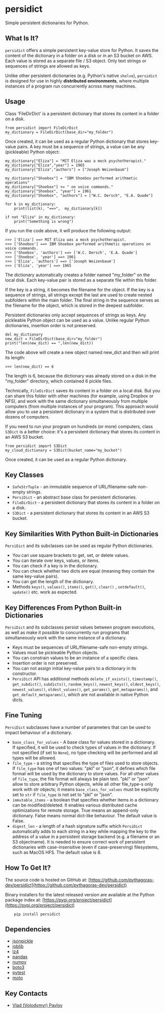 # persidict

Simple persistent dictionaries for Python.

## What Is It?

`persidict` offers a simple persistent key-value store for Python. 
It saves the content of the dictionary in a folder on a disk 
or in an S3 bucket on AWS. Each value is stored as a separate file / S3 object.
Only text strings or sequences of strings are allowed as keys.

Unlike other persistent dictionaries (e.g. Python's native `shelve`), 
`persidict` is designed for use in highly **distributed environments**, 
where multiple instances of a program run concurrently across many machines.

## Usage
Class 'FileDirDict' is a persistent dictionary that stores its content 
in a folder on a disk.

    from persidict import FileDirDict    
    my_dictionary = FileDirDict(base_dir="my_folder")

Once created, it can be used as a regular Python dictionary 
that stores key-value pairs. A key must be a sequence of strings, 
a value can be any (pickleable) Python object:

    my_dictionary["Eliza"] = "MIT Eliza was a mock psychotherapist."
    my_dictionary["Eliza","year"] = 1965
    my_dictionary["Eliza","authors"] = ["Joseph Weizenbaum"]
    
    my_dictionary["Shoebox"] = "IBM Shoebox performed arithmetic operations"
    my_dictionary["Shoebox"] += " on voice commands."
    my_dictionary["Shoebox", "year"] = 1961
    my_dictionary["Shoebox", "authors"] = ["W.C. Dersch", "E.A. Quade"]

    for k in my_dictionary:
        print(list(k), "==>",  my_dictionary[k])

    if not "Eliza" in my_dictionary:
        print("Something is wrong")

If you run the code above, it will produce the following output:

    >>> ['Eliza'] ==> MIT Eliza was a mock psychotherapist.
    >>> ['Shoebox'] ==> IBM Shoebox performed arithmetic operations on voice commands.
    >>> ['Shoebox', 'authors'] ==> ['W.C. Dersch', 'E.A. Quade']
    >>> ['Shoebox', 'year'] ==> 1961
    >>> ['Eliza', 'authors'] ==> ['Joseph Weizenbaum']
    >>> ['Eliza', 'year'] ==> 1965

The dictionary automatically creates a folder named "my_folder" 
on the local disk. Each key-value pair is stored as 
a separate file within this folder.

If the key is a string, it becomes the filename for the object. 
If the key is a sequence of strings, all strings except the last 
are used to create nested subfolders within the main folder. 
The final string in the sequence serves as the filename for the object, 
which is stored in the deepest subfolder.

Persistent dictionaries only accept sequences of strings as keys. 
Any pickleable Python object can be used as a value. 
Unlike regular Python dictionaries, insertion order is not preserved.

    del my_dictionary
    new_dict = FileDirDict(base_dir="my_folder")
    print("len(new_dict) == ",len(new_dict))

The code above will create a new object named new_dict and then will
print its length: 

    >>> len(new_dict) == 6

The length is 6, because the dictionary was already stored on a disk 
in the "my_folder" directory, which contained 6 pickle files.

Technically, `FileDirDict` saves its content in a folder on a local disk. 
But you can share this folder with other machines 
(for example, using Dropbox or NFS), and work with the same dictionary 
simultaneously from multiple computers (from multiple instances of your program). 
This approach would allow you to use a persistent dictionary in 
a system that is distributed over dozens of computers.

If you need to run your program on hundreds (or more) computers, 
class `S3Dict` is a better choice: it's a persistent dictionary that 
stores its content in an AWS S3 bucket.

    from persidict import S3Dict
    my_cloud_dictionary = S3Dict(bucket_name="my_bucket")

Once created, it can be used as a regular Python dictionary.

## Key Classes

* `SafeStrTuple` - an immutable sequence of URL/filename-safe non-empty strings.
* `PersiDict` - an abstract base class for persistent dictionaries. 
* `FileDirDict` - a persistent dictionary that stores its content 
in a folder on a disk.
* `S3Dict` - a persistent dictionary that stores its content 
in an AWS S3 bucket.

## Key Similarities With Python Built-in Dictionaries

`PersiDict` and its subclasses can be used as regular Python dictionaries. 

* You can use square brackets to get, set, or delete values. 
* You can iterate over keys, values, or items. 
* You can check if a key is in the dictionary. 
* You can check whether two dicts are equal
(meaning they contain the same key-value pairs).
* You can get the length of the dictionary.
* Methods `keys()`, `values()`, `items()`, `get()`, `clear()`
, `setdefault()`, `update()` etc. work as expected.

## Key Differences From Python Built-in Dictionaries

`PersiDict` and its subclasses persist values between program executions, 
as well as make it possible to concurrently run programs 
that simultaneously work with the same instance of a dictionary.

* Keys must be sequences of URL/filename-safe non-empty strings.
* Values must be pickleable Python objects.
* You can constrain values to be an instance of a specific class.
* Insertion order is not preserved.
* You can not assign initial key-value pairs to a dictionary in its constructor.
* `PersiDict` API has additional methods `delete_if_exists()`, `timestamp()`,
`get_subdict()`, `subdicts()`, `random_keys()`, `newest_keys()`, 
`oldest_keys()`, `newest_values()`, `oldest_values()`, 
`get_params()`, `get_metaparams()`, and `get_default_metaparams()`,
which are not available in native Python dicts.

## Fine Tuning

`PersiDict` subclasses have a number of parameters that can be used 
to impact behaviour of a dictionary. 

* `base_class_for_values` - A base class for values stored in a dictionary.  
If specified, it will be used to check types of values in the dictionary. 
If not specified (if set to `None`), no type checking will be performed 
and all types will be allowed.
* `file_type` - a string that specifies the type of files used to store objects.
If `file_type` has one of two values: "pkl" or "json", it defines 
which file format will be used by the dictionary to store values. 
For all other values of `file_type`, the file format will always be plain
text. "pkl" or "json" allow to store arbitrary Python objects,
while all other file_type-s only work with str objects; 
it means `base_class_for_values` must be explicitly set to `str` 
if `file_type` is not set to "pkl" or "json".
* `immutable_items` - a boolean that specifies whether items in a dictionary 
can be modified/deleted. It enables various distributed cache optimizations 
for remote storage. True means an append-only dictionary. 
False means normal dict-like behaviour. The default value is False. 
* `digest_len` - a length of a hash signature suffix which `PersiDict` 
automatically adds to each string in a key while mapping the key to 
the address of a value in a persistent storage backend 
(e.g. a filename or an S3 objectname). It is needed to ensure correct work
of persistent dictionaries with case-insensitive (even if case-preserving) 
filesystems, such as MacOS HFS. The default value is 8. 


## How To Get It?

The source code is hosted on GitHub at:
[https://github.com/pythagoras-dev/persidict](https://github.com/pythagoras-dev/persidict) 

Binary installers for the latest released version are available at the Python package index at:
[https://pypi.org/project/persidict](https://pypi.org/project/persidict)

        pip install persidict

## Dependencies

* [jsonpickle](https://jsonpickle.github.io)
* [joblib](https://joblib.readthedocs.io)
* [lz4](https://python-lz4.readthedocs.io)
* [pandas](https://pandas.pydata.org)
* [numpy](https://numpy.org)
* [boto3](https://boto3.readthedocs.io)
* [pytest](https://pytest.org)
* [moto](http://getmoto.org)

## Key Contacts

* [Vlad (Volodymyr) Pavlov](https://www.linkedin.com/in/vlpavlov/)